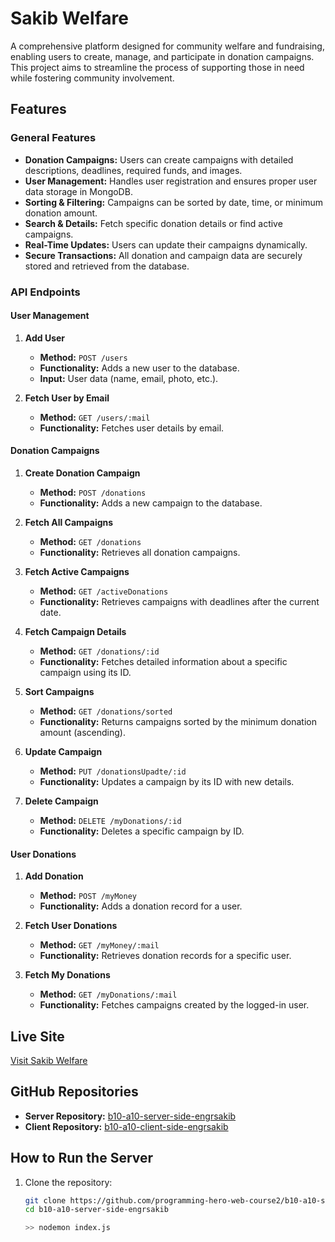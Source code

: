 # Sakib Welfare

A comprehensive platform designed for community welfare and fundraising, enabling users to create, manage, and participate in donation campaigns. This project aims to streamline the process of supporting those in need while fostering community involvement.

## Features

### General Features
- **Donation Campaigns:** Users can create campaigns with detailed descriptions, deadlines, required funds, and images.
- **User Management:** Handles user registration and ensures proper user data storage in MongoDB.
- **Sorting & Filtering:** Campaigns can be sorted by date, time, or minimum donation amount.
- **Search & Details:** Fetch specific donation details or find active campaigns.
- **Real-Time Updates:** Users can update their campaigns dynamically.
- **Secure Transactions:** All donation and campaign data are securely stored and retrieved from the database.

### API Endpoints
#### User Management
1. **Add User**
   - **Method:** `POST /users`
   - **Functionality:** Adds a new user to the database.
   - **Input:** User data (name, email, photo, etc.).

2. **Fetch User by Email**
   - **Method:** `GET /users/:mail`
   - **Functionality:** Fetches user details by email.

#### Donation Campaigns
1. **Create Donation Campaign**
   - **Method:** `POST /donations`
   - **Functionality:** Adds a new campaign to the database.

2. **Fetch All Campaigns**
   - **Method:** `GET /donations`
   - **Functionality:** Retrieves all donation campaigns.

3. **Fetch Active Campaigns**
   - **Method:** `GET /activeDonations`
   - **Functionality:** Retrieves campaigns with deadlines after the current date.

4. **Fetch Campaign Details**
   - **Method:** `GET /donations/:id`
   - **Functionality:** Fetches detailed information about a specific campaign using its ID.

5. **Sort Campaigns**
   - **Method:** `GET /donations/sorted`
   - **Functionality:** Returns campaigns sorted by the minimum donation amount (ascending).

6. **Update Campaign**
   - **Method:** `PUT /donationsUpadte/:id`
   - **Functionality:** Updates a campaign by its ID with new details.

7. **Delete Campaign**
   - **Method:** `DELETE /myDonations/:id`
   - **Functionality:** Deletes a specific campaign by ID.

#### User Donations
1. **Add Donation**
   - **Method:** `POST /myMoney`
   - **Functionality:** Adds a donation record for a user.

2. **Fetch User Donations**
   - **Method:** `GET /myMoney/:mail`
   - **Functionality:** Retrieves donation records for a specific user.

3. **Fetch My Donations**
   - **Method:** `GET /myDonations/:mail`
   - **Functionality:** Fetches campaigns created by the logged-in user.

## Live Site
[Visit Sakib Welfare](https://engrsakib-p-hero-assignment9.surge.sh/)

## GitHub Repositories
- **Server Repository:** [b10-a10-server-side-engrsakib](https://github.com/programming-hero-web-course2/b10-a10-server-side-engrsakib)
- **Client Repository:** [b10-a10-client-side-engrsakib](https://github.com/programming-hero-web-course2/b10-a10-client-side-engrsakib)

## How to Run the Server
1. Clone the repository:
   ```bash
   git clone https://github.com/programming-hero-web-course2/b10-a10-server-side-engrsakib.git
   cd b10-a10-server-side-engrsakib

   >> nodemon index.js